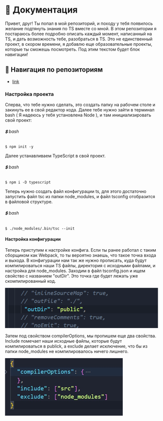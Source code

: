 # :green_book: Документация

<p>
Привет, друг! Ты попал в мой репозиторий, и походу у тебя появилось желание подтянуть знания по TS вместе со мной. В этом репозитории я постараюсь более подробно описать каждый момент, написанный на TS, и дать возможность тебе, разобраться в TS. Это не единственный проект, в скором времени, я добавлю еще образовательные проекты, которые ты сможешь посмотреть. Под этим текстом будет блок навигации!
</p>

## :memo: Навигация по репозиториям
<ul>
    <li><a href='#test'>link</a></li>
</ul>

### Настройка проекта

<p>
Сперва, что тебе нужно сделать, это создать папку на рабочем столе и закинуть ее в свой редактор кода. Далее тебе нужно зайти в терминал bash ( Я надеюсь у тебя установлена Node ), и там инициализировать свой проект:
</p>

###### :heavy_dollar_sign: bash
```
$ npm init -y
```

<p>
Далее устанавливаем TypeScript в свой проект.
</p>

###### :heavy_dollar_sign: bash
```
$ npm i -D typescript
```
<p>
Теперь нужно создать файл конфигурации ts, для этого достаточно запустить файл tsc из папки node_modules, и файл tsconfig отобразится в файловой структуре.
</p>

###### :heavy_dollar_sign: bash
```
$ ./node_modules/.bin/tsc --init
```

#### Настройка конфигурации

<p>
Теперь приступим к настройке конфига. Если ты ранее работал с таким сборщиком как Webpack, то ты вероятно знаешь, что такое точка входа и выхода. В конфигурации нам так же нужно прописать, куда будут компилироваться наши TS файлы, директория с исходными файлами, и настройка для node_modules.
Заходим в файл tsconfig.json и ищем свойство с названием "outDir". Это точка где будет лежать уже скомпилированный код.
</p>

<img src="./img/image.png" alt="img">

<p>
 Затем под свойством compilerOptions, мы пропишем еще два свойства. Include помечает наши исходные файлы, которые будут компилироваться в publick, а exclude делает исключение, что бы из папки node_modules не компилировалось ничего лишнего.
</p>

<img id='test' src="./img/image1.jpg" alt="img">





